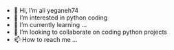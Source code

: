 - 👋 Hi, I’m ali yeganeh74
- 👀 I’m interested in python coding
- 🌱 I’m currently learning ...
- 💞️ I’m looking to collaborate on coding python projects
- 📫 How to reach me ...

<!---
yeganeh74/yeganeh74 is a ✨ special ✨ repository because its `README.md` (this file) appears on your GitHub profile.
You can click the Preview link to take a look at your changes.
--->
